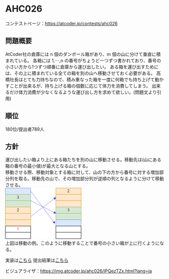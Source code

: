 # AHC026

コンテストページ：https://atcoder.jp/contests/ahc026

## 問題概要
AtCoder社の倉庫には n 個のダンボール箱があり、m 個の山に分けて垂直に積まれている。 各箱には 1,⋯,n の番号がちょうど一つずつ書かれており、番号の小さい方から1つずつ順番に倉庫から運び出したい。 ある箱を運び出すためには、その上に積まれている全ての箱を別の山へ移動させておく必要がある。 高橋社長はとても力持ちなので、積み重なった箱を一度に何箱でも持ち上げて動かすことが出来るが、持ち上げる箱の個数に応じて体力を消費してしまう。 出来るだけ体力消費が少なくなるような運び出し方を求めて欲しい。(問題文より引用)

## 順位
180位/提出者789人

## 方針
運び出したい箱より上にある箱たちを別の山に移動させる。移動先は(山にある箱の番号の最小値)が最大となる山とする。  
移動させる際、移動対象とする箱に対して、山の下の方から番号に対する増加部分列を取る。移動先の山で、その増加部分列が逆順の列となるように分けて移動させる。  
![](move.drawio.png)  
上図は移動の例。このように移動することで番号の小さい箱が上に行くようになる。

実装は[こちら](./main.cpp)
提出結果は[こちら](https://atcoder.jp/contests/ahc026/submissions/47306388)

ビジュアライザ：https://img.atcoder.jp/ahc026/lPQezTZx.html?lang=ja